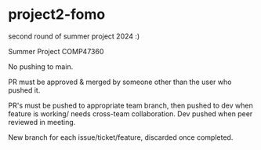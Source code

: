 # project2-fomo
second round of summer project 2024 :)


Summer Project COMP47360

No pushing to main.

PR must be approved & merged by someone other than the user who pushed it.

PR's must be pushed to appropriate team branch, then pushed to dev when feature is working/ needs cross-team collaboration. Dev pushed when peer reviewed in meeting.

New branch for each issue/ticket/feature, discarded once completed.